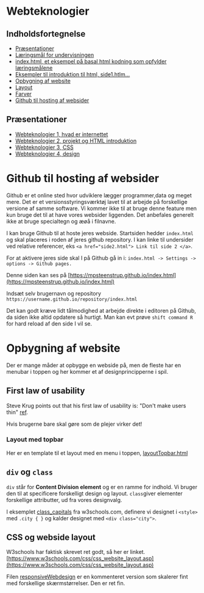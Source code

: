 # Webteknologier

## Indholdsfortegnelse
* [Præsentationer](##Præsentationer)
* [Læringsmål for undervisningen](laeringsmaal.md)
* [index.html, et eksempel på basal html kodning som opfylder læringsmålene](https://mpsteenstrup.github.io/index.html)
* [Eksempler til introduktion til html, side1.htlm...](/introduktion)
* [Opbygning af website](#-opbygning-af-website)
* [Layout](#css-og-webside-layout)
* [Farver](farver.md)
* [Github til hosting af websider](#github-til-hosting-af-websider)





## Præsentationer
* [Webteknologier 1, hvad er internettet](/filer/Webteknologier1.pdf)
* [Webteknologier 2, projekt og HTML introduktion](/filer/Webteknologier2.pdf)
* [Webteknologier 3, CSS](/filer/Webteknologier3.pdf)
* [Webteknologier 4, design](/filer/Webteknologier4.pdf)

# Github til hosting af websider

Github er et online sted hvor udviklere lægger programmer,data og meget mere. Det er et versionsstyringsværktøj lavet til at arbejde på forskellige versione af samme software. Vi kommer ikke til at bruge denne feature men kun bruge
det til at have vores websider liggenden.
Det anbefales generelt ikke at bruge specialtegn og æøå i filnavne.


I kan bruge Github til at hoste jeres webside. Startsiden hedder ```index.html``` og skal placeres i roden af jeres github repository. I kan linke til undersider ved relative referencer, eks ```<a href="side2.html"> Link til side 2 </a>```.

For at aktivere jeres side skal I på Github gå in i:
```index.html -> Settings -> options -> Github pages.```

Denne siden kan ses på
[https://mpsteenstrup.github.io/index.html](https://mpsteenstrup.github.io/index.html)

Indsæt selv brugernavn og repository
```https://username.github.io/repository/index.html```


Det kan godt kræve lidt tålmodighed at arbejde direkte i editoren på Github, da siden ikke altid opdatere så hurtigt. Man kan evt prøve ```shift command R``` for hard reload af den side I vil se.


# Opbygning af website
Der er mange måder at opbygge en webside på, men de fleste har en menubar i toppen og her kommer et af designprincipperne i spil.

## First law of usability
Steve Krug points out that his first law of usability is: "Don't make users thin" [ref](https://medium.com/@aniket.ambekar/lessons-learned-from-the-book-dont-make-me-think-by-steve-krug-8eddc339d213#:~:text=Steve%20Krug%20points%20out%20that,after%20looking%20at%20the%20screen.).

Hvis brugerne bare skal gøre som de plejer virker det!

### Layout med topbar
Her er en template til et layout med en menu i toppen, [layoutTopbar.html](/introduktion/layoutTopbar.html)


## ```div``` og ```class```
```div``` står for **Content Division element** og er en ramme for indhold. Vi bruger den til at specificere forskelligt design og layout. ```class```giver elementer forskellige attributter, ud fra vores designvalg.

I eksemplet [class_capitals](https://www.w3schools.com/html/tryit.asp?filename=tryhtml_classes_capitals) fra w3schools.com, definere vi designet i ```<style>``` med ```.city { }``` og kalder designet med ```<div class="city">```.

## CSS og webside layout
W3schools har faktisk skrevet ret godt, så her er linket.
[https://www.w3schools.com/css/css_website_layout.asp](https://www.w3schools.com/css/css_website_layout.asp)

Filen [responsiveWebdesign](/introduktion/responsivWebdesign.html) er en kommenteret version som skalerer fint med forskellige skærmstørrelser. Den er ret fin.
